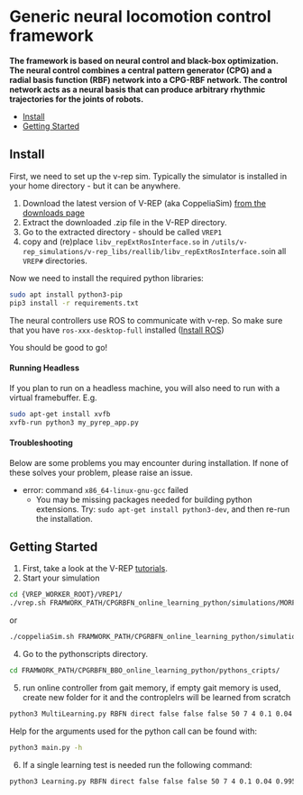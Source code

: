 # Generic neural locomotion control framework

__The framework is based on neural control and black-box optimization. The neural control combines a central pattern generator (CPG) and a radial basis function (RBF) network into a CPG-RBF network. The control network acts as a neural basis that can produce arbitrary rhythmic trajectories for the joints of robots.__

- [Install](#install)
- [Getting Started](#getting-started)

## Install

First, we need to set up the v-rep sim. Typically the simulator is installed in your home directory - but it can be anywhere.
1. Download the latest version of V-REP (aka CoppeliaSim) [from the downloads page](http://www.coppeliarobotics.com/downloads.html)
2. Extract the downloaded .zip file in the V-REP directory.
3. Go to the extracted directory - should be called `VREP1`
5. copy and (re)place `libv_repExtRosInterface.so` in `/utils/v-rep_simulations/v-rep_libs/reallib/libv_repExtRosInterface.so`​in all `VREP#` directories.

Now we need to install the required python libraries:

```bash
sudo apt install python3-pip
pip3 install -r requirements.txt
```

The neural controllers use ROS to communicate with v-rep. So make sure that you have `ros-xxx-desktop-full` installed ([Install ROS](http://wiki.ros.org/ROS/Installation))

You should be good to go!

#### Running Headless

If you plan to run on a headless machine, you will also need to run with a virtual framebuffer. E.g.

```bash
sudo apt-get install xvfb
xvfb-run python3 my_pyrep_app.py
```

#### Troubleshooting

Below are some problems you may encounter during installation. If none of these solves your problem, please raise an issue.
- error: command `x86_64-linux-gnu-gcc` failed
  - You may be missing packages needed for building python extensions. Try: `sudo apt-get install python3-dev`, and then re-run the installation.

## Getting Started

1. First, take a look at the V-REP [tutorials](http://www.coppeliarobotics.com/helpFiles/en/tutorials.htm).
2. Start your simulation
```bash
cd {VREP_WORKER_ROOT}/VREP1/
./vrep.sh FRAMWORK_PATH/CPGRBFN_online_learning_python/simulations/MORF_open_world.ttt
```
or
```bash
./coppeliaSim.sh FRAMWORK_PATH/CPGRBFN_online_learning_python/simulations/MORF_open_world.ttt
```

4. Go to the pythonscripts directory.
```bash
cd FRAMWORK_PATH/CPGRBFN_BBO_online_learning_python/pythons_cripts/
```
5. run online controller from gait memory, if empty gait memory is used, create new folder for it and the controplelrs will be learned from scratch

```bash
python3 MultiLearning.py RBFN direct false false false 50 7 4 0.1 0.04 0.995 ../data/gait_memories/{The chosen gait memory to run}/
```
Help for the arguments used for the python call can be found with:
```bash
python3 main.py -h
```

6. If a single learning test is needed run the following command:

```bash
python3 Learning.py RBFN direct false false false 50 7 4 0.1 0.04 0.995 ../data/{datadir}/
```
